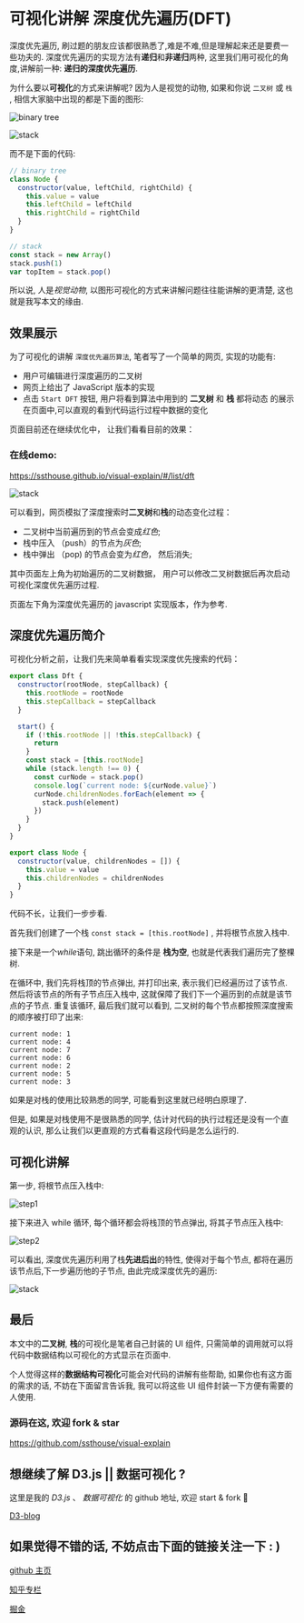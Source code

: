 # 可视化讲解 深度优先遍历(DFT)

深度优先遍历, 刷过题的朋友应该都很熟悉了,难是不难,但是理解起来还是要费一些功夫的. 深度优先遍历的实现方法有**递归**和**非递归**两种, 这里我们用可视化的角度,讲解前一种: **递归的深度优先遍历**.

为什么要以**可视化**的方式来讲解呢? 因为人是视觉的动物, 如果和你说 `二叉树` 或 `栈` , 相信大家脑中出现的都是下面的图形:

![binary tree](https://raw.githubusercontent.com/ssthouse/d3-blog/master/viz-depth-first-traversal/img/binary-tree.png)

![stack](https://raw.githubusercontent.com/ssthouse/d3-blog/master/viz-depth-first-traversal/img/stack.jpg)

而不是下面的代码:

```javascript
// binary tree
class Node {
  constructor(value, leftChild, rightChild) {
    this.value = value
    this.leftChild = leftChild
    this.rightChild = rightChild
  }
}

// stack
const stack = new Array()
stack.push(1)
var topItem = stack.pop()
```

所以说, 人是*视觉动物*, 以图形可视化的方式来讲解问题往往能讲解的更清楚, 这也就是我写本文的缘由.

## 效果展示

为了可视化的讲解 `深度优先遍历算法`, 笔者写了一个简单的网页, 实现的功能有:

- 用户可编辑进行深度遍历的二叉树
- 网页上给出了 JavaScript 版本的实现
- 点击 `Start DFT` 按钮, 用户将看到算法中用到的 **二叉树** 和 **栈** 都将动态 的展示在页面中,可以直观的看到代码运行过程中数据的变化

页面目前还在继续优化中， 让我们看看目前的效果：

### 在线demo:
https://ssthouse.github.io/visual-explain/#/list/dft

![stack](https://raw.githubusercontent.com/ssthouse/d3-blog/master/viz-depth-first-traversal/img/demo.gif)

可以看到，网页模拟了深度搜索时**二叉树**和**栈**的动态变化过程：

- 二叉树中当前遍历到的节点会变成*红色*;
- 栈中压入 （push）的节点为*灰色*;
- 栈中弹出 （pop) 的节点会变为*红色*， 然后消失;

其中页面左上角为初始遍历的二叉树数据， 用户可以修改二叉树数据后再次启动可视化深度优先遍历过程.

页面左下角为深度优先遍历的 javascript 实现版本，作为参考.

## 深度优先遍历简介

可视化分析之前，让我们先来简单看看实现深度优先搜索的代码：

```javascript
export class Dft {
  constructor(rootNode, stepCallback) {
    this.rootNode = rootNode
    this.stepCallback = stepCallback
  }

  start() {
    if (!this.rootNode || !this.stepCallback) {
      return
    }
    const stack = [this.rootNode]
    while (stack.length !== 0) {
      const curNode = stack.pop()
      console.log(`current node: ${curNode.value}`)
      curNode.childrenNodes.forEach(element => {
        stack.push(element)
      })
    }
  }
}

export class Node {
  constructor(value, childrenNodes = []) {
    this.value = value
    this.childrenNodes = childrenNodes
  }
}
```

代码不长，让我们一步步看.

首先我们创建了一个栈 `const stack = [this.rootNode]` , 并将根节点放入栈中.

接下来是一个*while*语句, 跳出循环的条件是 **栈为空**, 也就是代表我们遍历完了整棵树.

在循环中, 我们先将栈顶的节点弹出, 并打印出来, 表示我们已经遍历过了该节点. 然后将该节点的所有子节点压入栈中, 这就保障了我们下一个遍历到的点就是该节点的子节点. 重复该循环, 最后我们就可以看到, 二叉树的每个节点都按照深度搜索的顺序被打印了出来:

```
current node: 1
current node: 4
current node: 7
current node: 6
current node: 2
current node: 5
current node: 3
```

如果是对栈的使用比较熟悉的同学, 可能看到这里就已经明白原理了.

但是, 如果是对栈使用不是很熟悉的同学, 估计对代码的执行过程还是没有一个直观的认识, 那么让我们以更直观的方式看看这段代码是怎么运行的.

## 可视化讲解

第一步, 将根节点压入栈中:

![step1](https://raw.githubusercontent.com/ssthouse/d3-blog/master/viz-depth-first-traversal/img/step1.png)

接下来进入 while 循环, 每个循环都会将栈顶的节点弹出, 将其子节点压入栈中:

![step2](https://raw.githubusercontent.com/ssthouse/d3-blog/master/viz-depth-first-traversal/img/step2.gif)

可以看出, 深度优先遍历利用了栈**先进后出**的特性, 使得对于每个节点, 都将在遍历该节点后,下一步遍历他的子节点, 由此完成深度优先的遍历:

![stack](https://raw.githubusercontent.com/ssthouse/d3-blog/master/viz-depth-first-traversal/img/demo.gif)

## 最后

本文中的**二叉树**, **栈**的可视化是笔者自己封装的 UI 组件, 只需简单的调用就可以将代码中数据结构以可视化的方式显示在页面中.

个人觉得这样的**数据结构可视化**可能会对代码的讲解有些帮助, 如果你也有这方面的需求的话, 不妨在下面留言告诉我, 我可以将这些 UI 组件封装一下方便有需要的人使用.

### 源码在这, 欢迎 fork & star
https://github.com/ssthouse/visual-explain

## 想继续了解 D3.js || 数据可视化 ?

这里是我的 _D3.js_ 、 _数据可视化_ 的 github 地址, 欢迎 start & fork :tada:

[D3-blog](https://github.com/ssthouse/d3-blog)

## 如果觉得不错的话, 不妨点击下面的链接关注一下 : )

[github 主页](https://github.com/ssthouse)

[知乎专栏](https://zhuanlan.zhihu.com/c_196857379)

[掘金](https://juejin.im/user/57bc46c8efa631005a891573/posts)
